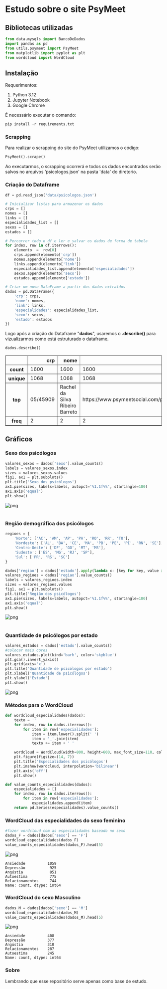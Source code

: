 
# Estudo sobre o site PsyMeet

## Bibliotecas utilizadas
```python
from data.mysqls import BancoDeDados
import pandas as pd
from utils.psymeet import PsyMeet
from matplotlib import pyplot as plt
from wordcloud import WordCloud

```

## Instalação
Requerimentos:
1) Python 3.12
2) Jupyter Notebook
3) Google Chrome

É necessário executar o comando:
```python
pip install -r requirements.txt

```



### Scrapping

Para realizar o scrapping do site do PsyMeet utilizamos o código: 

```python
PsyMeet().scrape()
```
 Ao executarmos, o scrapping ocorrerá e todos os dados encontrados serão salvos no arquivos 'psicologos.json' na pasta 'data' do diretorio.

### Criação do Dataframe
```python
df = pd.read_json('data/psicologos.json')

# Inicializar listas para armazenar os dados
crps = []
nomes = []
links = []
especialidades_list = []
sexos = []
estados = []

# Percorrer todo o df e ler e salvar os dados de forma de tabela
for index, row in df.iterrows():
    elemento  =  row[0]
    crps.append(elemento['crp'])
    nomes.append(elemento['nome'])
    links.append(elemento['link'])
    especialidades_list.append(elemento['especialidades'])
    sexos.append(elemento['sexo'])
    estados.append(elemento['estado'])

# Criar um novo DataFrame a partir dos dados extraídos
dados = pd.DataFrame({
    'crp': crps,
    'nome': nomes,
    'link': links,
    'especialidades': especialidades_list,
    'sexo': sexos,
    'estado': estados
})
```
Logo após a criação do Dataframe "**dados**", usaremos o **.describe()** para vizualizarmos como está estruturado o dataframe.
```python
dados.describe()
```




<div>
<style scoped>
    .dataframe tbody tr th:only-of-type {
        vertical-align: middle;
    }

    .dataframe tbody tr th {
        vertical-align: top;
    }

    .dataframe thead th {
        text-align: right;
    }
</style>
<table border="1" class="dataframe">
  <thead>
    <tr style="text-align: right;">
      <th></th>
      <th>crp</th>
      <th>nome</th>
      <th>link</th>
      <th>especialidades</th>
      <th>sexo</th>
      <th>estado</th>
    </tr>
  </thead>
  <tbody>
    <tr>
      <th>count</th>
      <td>1600</td>
      <td>1600</td>
      <td>1600</td>
      <td>1600</td>
      <td>1600</td>
      <td>1600</td>
    </tr>
    <tr>
      <th>unique</th>
      <td>1068</td>
      <td>1068</td>
      <td>1068</td>
      <td>1008</td>
      <td>2</td>
      <td>25</td>
    </tr>
    <tr>
      <th>top</th>
      <td>05/45909</td>
      <td>Rachel da Silva Ribeiro Barreto</td>
      <td>https://www.psymeetsocial.com/psicologo/rachel...</td>
      <td>[Ansiedade, Depressão, Relacionamentos, Angúst...</td>
      <td>F</td>
      <td>SP</td>
    </tr>
    <tr>
      <th>freq</th>
      <td>2</td>
      <td>2</td>
      <td>2</td>
      <td>25</td>
      <td>1140</td>
      <td>526</td>
    </tr>
  </tbody>
</table>
</div>



## Gráficos
### Sexo dos psicólogos
```python
valores_sexos = dados['sexo'].value_counts()
labels = valores_sexos.index
sizes = valores_sexos.values
fig1, ax1 = plt.subplots()
plt.title('Sexo dos psicólogos')
ax1.pie(sizes, labels=labels, autopct='%1.1f%%', startangle=180)
ax1.axis('equal')
plt.show()

```


    
![png](imgs/output_4_0.png)
    

#

### Região demográfica dos psicólogos
```python
regioes = {
    'Norte': ['AC', 'AM', 'AP', 'PA', 'RO', 'RR', 'TO'],
    'Nordeste': ['AL', 'BA', 'CE', 'MA', 'PB', 'PE', 'PI', 'RN', 'SE'],
    'Centro-Oeste': ['DF', 'GO', 'MT', 'MS'],
    'Sudeste': ['ES', 'MG', 'RJ', 'SP'],
    'Sul': ['PR', 'RS', 'SC']
}

dados['regiao'] = dados['estado'].apply(lambda x: [key for key, value in regioes.items() if x in value][0])
valores_regioes = dados['regiao'].value_counts()
labels = valores_regioes.index
sizes = valores_regioes.values
fig1, ax1 = plt.subplots()
plt.title('Região dos psicólogos')
ax1.pie(sizes, labels=labels, autopct='%1.1f%%', startangle=180)
ax1.axis('equal')
plt.show()

```


    
![png](imgs/output_5_0.png)
    


#
### Quantidade de psicólogos por estado
```python
valores_estados = dados['estado'].value_counts()
#colocar mais cores
valores_estados.plot(kind='barh', color='skyblue')
plt.gca().invert_yaxis()
plt.grid(axis='x')
plt.title('Quantidade de psicólogos por estado')
plt.xlabel('Quantidade de psicólogos')
plt.ylabel('Estado')
plt.show()


```


    
![png](imgs/output_6_0.png)
    


### Métodos para o WordCloud
```python
def wordcloud_especialidades(dados):
    texto = ''
    for index, row in dados.iterrows():
        for item in row['especialidades']:
            item = item.lower().split(' ')
            item = '_'.join(item)
            texto += item + ' '

    wordcloud = WordCloud(width=800, height=600, max_font_size=110, collocations=False).generate(texto)
    plt.figure(figsize=(14, 7))
    plt.title('Especialidades dos psicólogos')
    plt.imshow(wordcloud, interpolation='bilinear')
    plt.axis('off')
    plt.show()

def value_counts_especialidades(dados):
    especialidades = []
    for index, row in dados.iterrows():
        for item in row['especialidades']:
            especialidades.append(item)
    return pd.Series(especialidades).value_counts()


```

### WordCloud das especialidades do sexo feminino


```python
#fazer wordcloud com as especialidades baseado no sexo
dados_F = dados[dados['sexo'] == 'F']
wordcloud_especialidades(dados_F)
value_counts_especialidades(dados_F).head(5)

```


    
![png](imgs/output_9_0.png)
    





    Ansiedade          1059
    Depressão           925
    Angústia            851
    Autoestima          775
    Relacionamentos     744
    Name: count, dtype: int64



 ### WordCloud do sexo Masculino


```python
dados_M = dados[dados['sexo'] == 'M']
wordcloud_especialidades(dados_M)
value_counts_especialidades(dados_M).head(5)
```


    
![png](imgs/output_11_0.png)
    





    Ansiedade          408
    Depressão          377
    Angústia           310
    Relacionamentos    287
    Autoestima         245
    Name: count, dtype: int64



### Sobre
Lembrando que esse repositório serve apenas como base de estudo.
